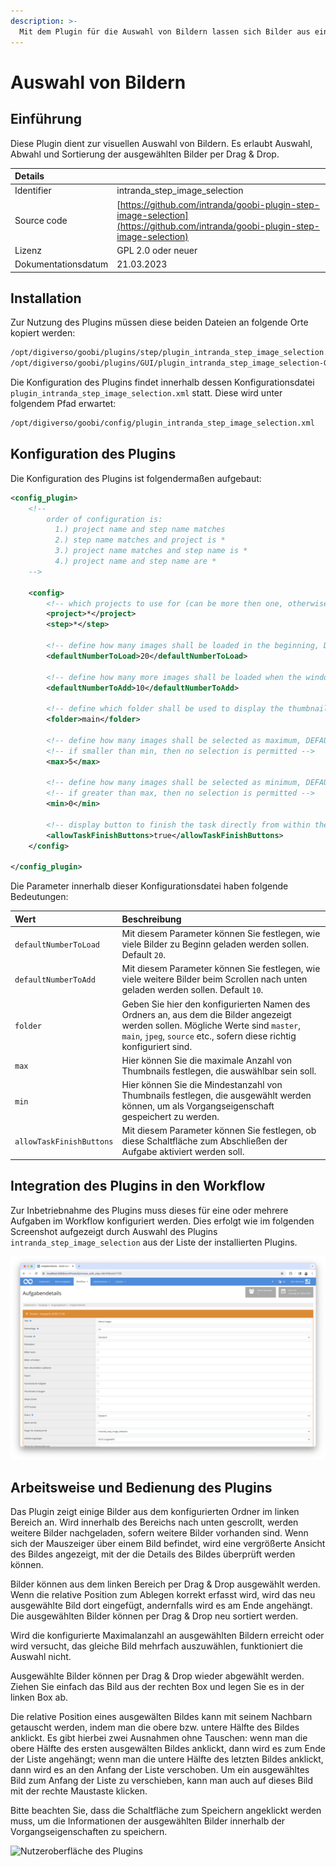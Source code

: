 ```yaml
---
description: >-
  Mit dem Plugin für die Auswahl von Bildern lassen sich Bilder aus einer Menge von Bildern auswählen.
---
```


# Auswahl von Bildern

## Einführung

Diese Plugin dient zur visuellen Auswahl von Bildern. Es erlaubt Auswahl, Abwahl und Sortierung der ausgewählten Bilder per Drag & Drop.

| Details |  |
| :--- | :--- |
| Identifier | intranda\_step\_image\_selection |
| Source code | [https://github.com/intranda/goobi-plugin-step-image-selection](https://github.com/intranda/goobi-plugin-step-image-selection) |
| Lizenz | GPL 2.0 oder neuer |
| Dokumentationsdatum | 21.03.2023 |

## Installation

Zur Nutzung des Plugins müssen diese beiden Dateien an folgende Orte kopiert werden:

```bash
/opt/digiverso/goobi/plugins/step/plugin_intranda_step_image_selection.jar
/opt/digiverso/goobi/plugins/GUI/plugin_intranda_step_image_selection-GUI.jar
```

Die Konfiguration des Plugins findet innerhalb dessen Konfigurationsdatei `plugin_intranda_step_image_selection.xml` statt. Diese wird unter folgendem Pfad erwartet:

```bash
/opt/digiverso/goobi/config/plugin_intranda_step_image_selection.xml
```

## Konfiguration des Plugins

Die Konfiguration des Plugins ist folgendermaßen aufgebaut:

```xml
<config_plugin>
    <!--
        order of configuration is:
          1.) project name and step name matches
          2.) step name matches and project is *
          3.) project name matches and step name is *
          4.) project name and step name are *
    -->
    
    <config>
        <!-- which projects to use for (can be more then one, otherwise use *) -->
        <project>*</project>
        <step>*</step>
        
        <!-- define how many images shall be loaded in the beginning, DEFAULT 20 -->
        <defaultNumberToLoad>20</defaultNumberToLoad>
        
        <!-- define how many more images shall be loaded when the window is scrolled to the bottom, DEFAULT 10 -->
        <defaultNumberToAdd>10</defaultNumberToAdd>
        
        <!-- define which folder shall be used to display the thumbnails, possible values are master | main | jpeg | source | ... -->
        <folder>main</folder>
        
        <!-- define how many images shall be selected as maximum, DEFAULT 5 -->
        <!-- if smaller than min, then no selection is permitted -->
        <max>5</max>
        
        <!-- define how many images shall be selected as minimum, DEFAULT 1 -->
        <!-- if greater than max, then no selection is permitted -->
        <min>0</min>
        
        <!-- display button to finish the task directly from within the entered plugin -->
        <allowTaskFinishButtons>true</allowTaskFinishButtons>
    </config>

</config_plugin>
```

Die Parameter innerhalb dieser Konfigurationsdatei haben folgende Bedeutungen:

| Wert | Beschreibung |
| :--- | :--- |
| `defaultNumberToLoad` | Mit diesem Parameter können Sie festlegen, wie viele Bilder zu Beginn geladen werden sollen. Default `20`. |
| `defaultNumberToAdd` | Mit diesem Parameter können Sie festlegen, wie viele weitere Bilder beim Scrollen nach unten geladen werden sollen. Default `10`. |
| `folder` | Geben Sie hier den konfigurierten Namen des Ordners an, aus dem die Bilder angezeigt werden sollen. Mögliche Werte sind `master`, `main`, `jpeg`, `source` etc., sofern diese richtig konfiguriert sind. |
| `max` | Hier können Sie die maximale Anzahl von Thumbnails festlegen, die auswählbar sein soll. |
| `min` | Hier können Sie die Mindestanzahl von Thumbnails festlegen, die ausgewählt werden können, um als Vorgangseigenschaft gespeichert zu werden. |
| `allowTaskFinishButtons` | Mit diesem Parameter können Sie festlegen, ob diese Schaltfläche zum Abschließen der Aufgabe aktiviert werden soll. |

## Integration des Plugins in den Workflow

Zur Inbetriebnahme des Plugins muss dieses für eine oder mehrere Aufgaben im Workflow konfiguriert werden. Dies erfolgt wie im folgenden Screenshot aufgezeigt durch Auswahl des Plugins `intranda_step_image_selection` aus der Liste der installierten Plugins.

![Zuweisung des Plugins zu einer bestimmten Aufgabe](../.gitbook/assets/intranda_step_image_selection1_de.png)

## Arbeitsweise und Bedienung des Plugins

Das Plugin zeigt einige Bilder aus dem konfigurierten Ordner im linken Bereich an. Wird innerhalb des Bereichs nach unten gescrollt, werden weitere Bilder nachgeladen, sofern weitere Bilder vorhanden sind. Wenn sich der Mauszeiger über einem Bild befindet, wird eine vergrößerte Ansicht des Bildes angezeigt, mit der die Details des Bildes überprüft werden können.

Bilder können aus dem linken Bereich per Drag & Drop ausgewählt werden. Wenn die relative Position zum Ablegen korrekt erfasst wird, wird das neu ausgewählte Bild dort eingefügt, andernfalls wird es am Ende angehängt. Die ausgewählten Bilder können per Drag & Drop neu sortiert werden.

Wird die konfigurierte Maximalanzahl an ausgewählten Bildern erreicht oder wird versucht, das gleiche Bild mehrfach auszuwählen, funktioniert die Auswahl nicht.

Ausgewählte Bilder können per Drag & Drop wieder abgewählt werden. Ziehen Sie einfach das Bild aus der rechten Box und legen Sie es in der linken Box ab. 

Die relative Position eines ausgewälten Bildes kann mit seinem Nachbarn getauscht werden, indem man die obere bzw. untere Hälfte des Bildes anklickt. Es gibt hierbei zwei Ausnahmen ohne Tauschen: wenn man die obere Hälfte des ersten ausgewälten Bildes anklickt, dann wird es zum Ende der Liste angehängt; wenn man die untere Hälfte des letzten Bildes anklickt, dann wird es an den Anfang der Liste verschoben. Um ein ausgewähltes Bild zum Anfang der Liste zu verschieben, kann man auch auf dieses Bild mit der rechte Maustaste klicken.

Bitte beachten Sie, dass die Schaltfläche zum Speichern angeklickt werden muss, um die Informationen der ausgewählten Bilder innerhalb der Vorgangseigenschaften zu speichern. 

![Nutzeroberfläche des Plugins](../.gitbook/assets/intranda_step_image_selection2_de.png)

